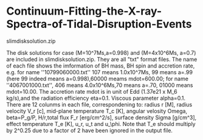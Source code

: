 # Continuum-Fitting-the-X-ray-Spectra-of-Tidal-Disruption-Events
slimdisksolution.zip

The disk solutions for case (M=10^7Ms,a=0.998) and (M=4x10^6Ms, a=0.7) are included in slimdisksolution.zip. 
They are all "txt" format files. The name of each file shows the imformation of BH mass, BH spin and accretion rate, 
e.g. for name ''10799060000.txt'' 107 means 1.0x10^7Ms, 99 means a=.99 (here 99 indeed means a=0.998),60000 meams mdot=600.00;
for name ''4067001000.txt'', 406 means 4.0x10^6Ms,70 means a=.70, 01000 means mdot=10.00. The accretion rate mdot is in unit 
of Edd (1.37e21 x M_6 kg/s),and the radiation efficiency eta=0.1. Viscous parameter alpha=0.1.
There are 12 colunms in each file, correspondening to:
radius r [M], radius velocity V_r [c], mid-plane temperature T_c [K], angular velosity Omega, beta=P_g/P, H/r,total flux F_r [erg/cm^2/s], surface density Sigma [g/cm^3], effect temperature T_e [K], u_r, u_t and u_\phi.
Note that T_e should multiply by 2^0.25 due to a factor of 2 have been ignored in the output file.
